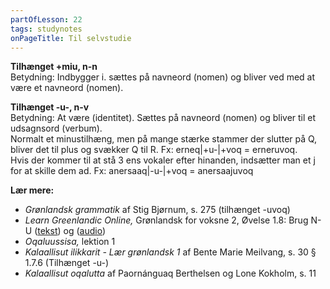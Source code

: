 ```yaml
---
partOfLesson: 22
tags: studynotes
onPageTitle: Til selvstudie
---
```

**Tilhænget +miu, n-n**
<br>Betydning: Indbygger i. sættes på navneord (nomen) og bliver ved med at være et navneord (nomen).

**Tilhænget -u-, n-v**
<br>Betydning: At være (identitet). Sættes på navneord (nomen) og bliver til et udsagnsord (verbum).
<br>Normalt et minustilhæng, men på mange stærke stammer der slutter på Q, bliver det til plus og svækker Q til R. Fx: erneq|+u-|+voq = erneruvoq.
<br>Hvis der kommer til at stå 3 ens vokaler efter hinanden, indsætter man et j for at skille dem ad. Fx: anersaaq|-u-|+voq = anersaajuvoq

**Lær mere:**

- *Grønlandsk grammatik* af Stig Bjørnum, s. 275 (tilhænget -uvoq)
- *Learn Greenlandic Online,* Grønlandsk for voksne 2, Øvelse 1.8: Brug N-U ([tekst](https://learngreenlandic.com/online/lg2/structure/1.8/t/)) og ([audio](https://learngreenlandic.com/online/lg2/structure/1.8/a/))
- *Oqaluussisa,* lektion 1
- *Kalaallisut ilikkarit - Lær grønlandsk 1* af Bente Marie Meilvang, s. 30 § 1.7.6 (Tilhænget -u-)
- *Kalaallisut oqalutta* af Paornánguaq Berthelsen og Lone Kokholm, s. 11